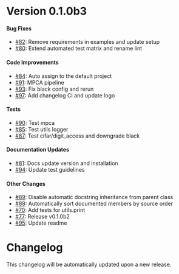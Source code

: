 # Version  0.1.0b3


#### Bug Fixes


* [#82](https://github.com/pykale/pykale/pull/82): Remove requirements in examples and update setup
* [#80](https://github.com/pykale/pykale/pull/80): Extend automated test matrix and rename lint

#### Code Improvements


* [#84](https://github.com/pykale/pykale/pull/84): Auto assign to the default project
* [#91](https://github.com/pykale/pykale/pull/91): MPCA pipeline
* [#93](https://github.com/pykale/pykale/pull/93): Fix black config and rerun
* [#97](https://github.com/pykale/pykale/pull/97): Add changelog CI and update logo

#### Tests


* [#90](https://github.com/pykale/pykale/pull/90): Test mpca
* [#85](https://github.com/pykale/pykale/pull/85): Test utils logger
* [#87](https://github.com/pykale/pykale/pull/87): Test cifar/digit_access and downgrade black

#### Documentation Updates


* [#81](https://github.com/pykale/pykale/pull/81): Docs update version and installation
* [#94](https://github.com/pykale/pykale/pull/94): Update test guidelines

#### Other Changes

* [#89](https://github.com/pykale/pykale/pull/89): Disable automatic docstring inheritance from parent class
* [#88](https://github.com/pykale/pykale/pull/88): Automatically sort documented members by source order
* [#70](https://github.com/pykale/pykale/pull/70): Add tests for utils.print
* [#77](https://github.com/pykale/pykale/pull/77): Release v0.1.0b2
* [#95](https://github.com/pykale/pykale/pull/95): Update readme


# Changelog

This changelog will be automatically updated upon a new release.
